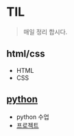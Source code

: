 # TIL

> 매일 정리 합시다.

## html/css

* HTML
* CSS

## [python](./python)

* python  수업
* [프로젝트](./python/pythonProject1)